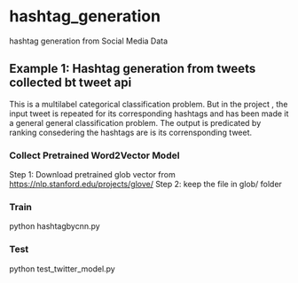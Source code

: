 # hashtag_generation
hashtag generation from  Social Media Data 
## Example 1: Hashtag generation from tweets collected bt tweet api
This is a multilabel categorical classification problem. But in the project , the input tweet is repeated for its corresponding hashtags and  has been made it a general general classification problem. The output is predicated by ranking consedering the hashtags are is its corrensponding tweet.  
 ### Collect Pretrained Word2Vector Model 
 Step 1: Download pretrained glob vector from  https://nlp.stanford.edu/projects/glove/
 Step 2: keep the file in glob/ folder 

### Train 
 python hashtagbycnn.py 
 
### Test 
python test_twitter_model.py



